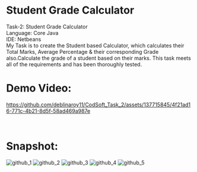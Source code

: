 # Student Grade Calculator
Task-2: Student Grade Calculator
<br/>
Language: Core Java
<br/>
IDE: Netbeans
<br/>
My Task is to create the Student based Calculator, which calculates their Total Marks, Average Percentage & their corresponding Grade also.Calculate the grade of a student based on their marks. This task meets all of the requirements and has been thoroughly tested.
<br/>
<h1>Demo Video: </h1>

https://github.com/deblinaroy11/CodSoft_Task_2/assets/137715845/4f21ad16-771c-4b21-8d5f-58ad469a987e

<br/>
<h1>Snapshot: </h1>

![github_1](https://github.com/deblinaroy11/CodSoft_Task_2/assets/137715845/18d943cd-7407-480b-bcd3-b9e97ff1f580)
![github_2](https://github.com/deblinaroy11/CodSoft_Task_2/assets/137715845/3dd97ff3-5b14-4007-b999-66fabcb38fa3)
![github_3](https://github.com/deblinaroy11/CodSoft_Task_2/assets/137715845/d2a89597-1258-4c7c-8153-306990328254)
![github_4](https://github.com/deblinaroy11/CodSoft_Task_2/assets/137715845/e6b0e55d-347a-4506-ab07-3f5578838790)
![github_5](https://github.com/deblinaroy11/CodSoft_Task_2/assets/137715845/40c8a397-eb14-44c8-9df2-c7a571944686)
